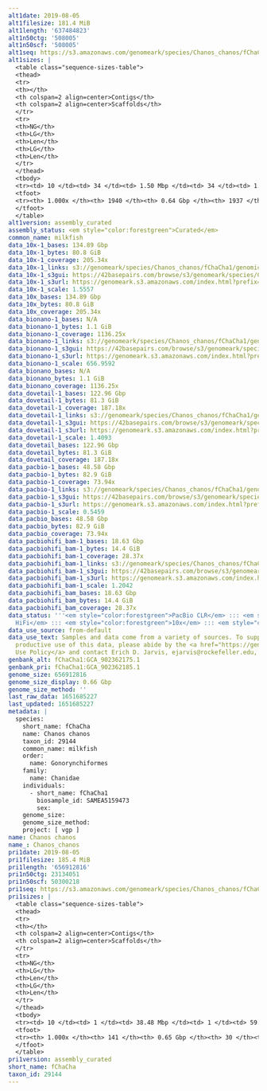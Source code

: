 ```yaml
---
alt1date: 2019-08-05
alt1filesize: 181.4 MiB
alt1length: '637484823'
alt1n50ctg: '508005'
alt1n50scf: '508005'
alt1seq: https://s3.amazonaws.com/genomeark/species/Chanos_chanos/fChaCha1/assembly_curated/fChaCha1.alt.cur.20190805.fasta.gz
alt1sizes: |
  <table class="sequence-sizes-table">
  <thead>
  <tr>
  <th></th>
  <th colspan=2 align=center>Contigs</th>
  <th colspan=2 align=center>Scaffolds</th>
  </tr>
  <tr>
  <th>NG</th>
  <th>LG</th>
  <th>Len</th>
  <th>LG</th>
  <th>Len</th>
  </tr>
  </thead>
  <tbody>
  <tr><td> 10 </td><td> 34 </td><td> 1.50 Mbp </td><td> 34 </td><td> 1.50 Mbp </td></tr><tr><td> 20 </td><td> 86 </td><td> 1.02 Mbp </td><td> 86 </td><td> 1.02 Mbp </td></tr><tr><td> 30 </td><td> 160 </td><td> 0.77 Mbp </td><td> 160 </td><td> 0.77 Mbp </td></tr><tr><td> 40 </td><td> 252 </td><td> 0.63 Mbp </td><td> 252 </td><td> 0.63 Mbp </td></tr><tr style="background-color:#cccccc;"><td> 50 </td><td> 365 </td><td> 0.51 Mbp </td><td> 365 </td><td> 0.51 Mbp </td></tr><tr><td> 60 </td><td> 504 </td><td> 411.24 Kbp </td><td> 504 </td><td> 411.24 Kbp </td></tr><tr><td> 70 </td><td> 678 </td><td> 326.54 Kbp </td><td> 678 </td><td> 326.54 Kbp </td></tr><tr><td> 80 </td><td> 901 </td><td> 244.27 Kbp </td><td> 901 </td><td> 244.27 Kbp </td></tr><tr><td> 90 </td><td> 1208 </td><td> 168.76 Kbp </td><td> 1208 </td><td> 168.76 Kbp </td></tr><tr><td> 100 </td><td> 1939 </td><td> 721  bp </td><td> 1936 </td><td> 721  bp </td></tr></tbody>
  <tfoot>
  <tr><th> 1.000x </th><th> 1940 </th><th> 0.64 Gbp </th><th> 1937 </th><th> 0.64 Gbp </th></tr>
  </tfoot>
  </table>
alt1version: assembly_curated
assembly_status: <em style="color:forestgreen">Curated</em>
common_name: milkfish
data_10x-1_bases: 134.89 Gbp
data_10x-1_bytes: 80.8 GiB
data_10x-1_coverage: 205.34x
data_10x-1_links: s3://genomeark/species/Chanos_chanos/fChaCha1/genomic_data/10x/<br>
data_10x-1_s3gui: https://42basepairs.com/browse/s3/genomeark/species/Chanos_chanos/fChaCha1/genomic_data/10x/
data_10x-1_s3url: https://genomeark.s3.amazonaws.com/index.html?prefix=species/Chanos_chanos/fChaCha1/genomic_data/10x/
data_10x-1_scale: 1.5557
data_10x_bases: 134.89 Gbp
data_10x_bytes: 80.8 GiB
data_10x_coverage: 205.34x
data_bionano-1_bases: N/A
data_bionano-1_bytes: 1.1 GiB
data_bionano-1_coverage: 1136.25x
data_bionano-1_links: s3://genomeark/species/Chanos_chanos/fChaCha1/genomic_data/bionano/<br>
data_bionano-1_s3gui: https://42basepairs.com/browse/s3/genomeark/species/Chanos_chanos/fChaCha1/genomic_data/bionano/
data_bionano-1_s3url: https://genomeark.s3.amazonaws.com/index.html?prefix=species/Chanos_chanos/fChaCha1/genomic_data/bionano/
data_bionano-1_scale: 656.9592
data_bionano_bases: N/A
data_bionano_bytes: 1.1 GiB
data_bionano_coverage: 1136.25x
data_dovetail-1_bases: 122.96 Gbp
data_dovetail-1_bytes: 81.3 GiB
data_dovetail-1_coverage: 187.18x
data_dovetail-1_links: s3://genomeark/species/Chanos_chanos/fChaCha1/genomic_data/dovetail/<br>
data_dovetail-1_s3gui: https://42basepairs.com/browse/s3/genomeark/species/Chanos_chanos/fChaCha1/genomic_data/dovetail/
data_dovetail-1_s3url: https://genomeark.s3.amazonaws.com/index.html?prefix=species/Chanos_chanos/fChaCha1/genomic_data/dovetail/
data_dovetail-1_scale: 1.4093
data_dovetail_bases: 122.96 Gbp
data_dovetail_bytes: 81.3 GiB
data_dovetail_coverage: 187.18x
data_pacbio-1_bases: 48.58 Gbp
data_pacbio-1_bytes: 82.9 GiB
data_pacbio-1_coverage: 73.94x
data_pacbio-1_links: s3://genomeark/species/Chanos_chanos/fChaCha1/genomic_data/pacbio/<br>
data_pacbio-1_s3gui: https://42basepairs.com/browse/s3/genomeark/species/Chanos_chanos/fChaCha1/genomic_data/pacbio/
data_pacbio-1_s3url: https://genomeark.s3.amazonaws.com/index.html?prefix=species/Chanos_chanos/fChaCha1/genomic_data/pacbio/
data_pacbio-1_scale: 0.5459
data_pacbio_bases: 48.58 Gbp
data_pacbio_bytes: 82.9 GiB
data_pacbio_coverage: 73.94x
data_pacbiohifi_bam-1_bases: 18.63 Gbp
data_pacbiohifi_bam-1_bytes: 14.4 GiB
data_pacbiohifi_bam-1_coverage: 28.37x
data_pacbiohifi_bam-1_links: s3://genomeark/species/Chanos_chanos/fChaCha1/genomic_data/pacbio_hifi/<br>
data_pacbiohifi_bam-1_s3gui: https://42basepairs.com/browse/s3/genomeark/species/Chanos_chanos/fChaCha1/genomic_data/pacbio_hifi/
data_pacbiohifi_bam-1_s3url: https://genomeark.s3.amazonaws.com/index.html?prefix=species/Chanos_chanos/fChaCha1/genomic_data/pacbio_hifi/
data_pacbiohifi_bam-1_scale: 1.2042
data_pacbiohifi_bam_bases: 18.63 Gbp
data_pacbiohifi_bam_bytes: 14.4 GiB
data_pacbiohifi_bam_coverage: 28.37x
data_status: '''<em style="color:forestgreen">PacBio CLR</em> ::: <em style="color:forestgreen">PacBio
  HiFi</em> ::: <em style="color:forestgreen">10x</em> ::: <em style="color:forestgreen">Dovetail</em>'''
data_use_source: from-default
data_use_text: Samples and data come from a variety of sources. To support fair and
  productive use of this data, please abide by the <a href="https://genome10k.soe.ucsc.edu/data-use-policies/">Data
  Use Policy</a> and contact Erich D. Jarvis, ejarvis@rockefeller.edu, with any questions.
genbank_alt: fChaCha1:GCA_902362175.1
genbank_pri: fChaCha1:GCA_902362185.1
genome_size: 656912816
genome_size_display: 0.66 Gbp
genome_size_method: ''
last_raw_data: 1651685227
last_updated: 1651685227
metadata: |
  species:
    short_name: fChaCha
    name: Chanos chanos
    taxon_id: 29144
    common_name: milkfish
    order:
      name: Gonorynchiformes
    family:
      name: Chanidae
    individuals:
      - short_name: fChaCha1
        biosample_id: SAMEA5159473
        sex:
    genome_size:
    genome_size_method:
    project: [ vgp ]
name: Chanos chanos
name_: Chanos_chanos
pri1date: 2019-08-05
pri1filesize: 185.4 MiB
pri1length: '656912816'
pri1n50ctg: 23134051
pri1n50scf: 50300218
pri1seq: https://s3.amazonaws.com/genomeark/species/Chanos_chanos/fChaCha1/assembly_curated/fChaCha1.pri.cur.20190805.fasta.gz
pri1sizes: |
  <table class="sequence-sizes-table">
  <thead>
  <tr>
  <th></th>
  <th colspan=2 align=center>Contigs</th>
  <th colspan=2 align=center>Scaffolds</th>
  </tr>
  <tr>
  <th>NG</th>
  <th>LG</th>
  <th>Len</th>
  <th>LG</th>
  <th>Len</th>
  </tr>
  </thead>
  <tbody>
  <tr><td> 10 </td><td> 1 </td><td> 38.48 Mbp </td><td> 1 </td><td> 59.74 Mbp </td></tr><tr><td> 20 </td><td> 3 </td><td> 37.80 Mbp </td><td> 2 </td><td> 58.65 Mbp </td></tr><tr><td> 30 </td><td> 5 </td><td> 31.75 Mbp </td><td> 3 </td><td> 53.91 Mbp </td></tr><tr><td> 40 </td><td> 7 </td><td> 23.79 Mbp </td><td> 4 </td><td> 53.69 Mbp </td></tr><tr style="background-color:#cccccc;"><td> 50 </td><td> 10 </td><td style="background-color:#88ff88;"> 23.13 Mbp </td><td> 5 </td><td style="background-color:#88ff88;"> 50.30 Mbp </td></tr><tr><td> 60 </td><td> 13 </td><td> 16.20 Mbp </td><td> 7 </td><td> 48.34 Mbp </td></tr><tr><td> 70 </td><td> 19 </td><td> 8.84 Mbp </td><td> 8 </td><td> 43.79 Mbp </td></tr><tr><td> 80 </td><td> 29 </td><td> 4.91 Mbp </td><td> 10 </td><td> 25.52 Mbp </td></tr><tr><td> 90 </td><td> 49 </td><td> 2.43 Mbp </td><td> 12 </td><td> 23.84 Mbp </td></tr><tr><td> 100 </td><td> 140 </td><td> 1.59 Kbp </td><td> 29 </td><td> 21.53 Kbp </td></tr></tbody>
  <tfoot>
  <tr><th> 1.000x </th><th> 141 </th><th> 0.65 Gbp </th><th> 30 </th><th> 0.66 Gbp </th></tr>
  </tfoot>
  </table>
pri1version: assembly_curated
short_name: fChaCha
taxon_id: 29144
---
```

